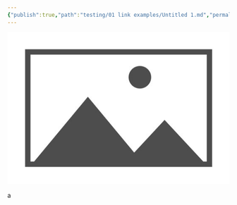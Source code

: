 ```yaml
---
{"publish":true,"path":"testing/01 link examples/Untitled 1.md","permalink":"/testing/01-link-examples/untitled-1/","PassFrontmatter":true}
---
```


![placeholder - Copy - Copy.png](../../A%20Assets/deeper%20assets/placeholder%20-%20Copy%20-%20Copy.png)

a